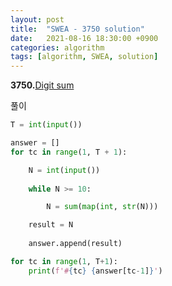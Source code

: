 ```yaml
---
layout: post
title:  "SWEA - 3750 solution"
date:   2021-08-16 18:30:00 +0900
categories: algorithm
tags: [algorithm, SWEA, solution]
---
```

**3750.**[Digit sum ](https://swexpertacademy.com/main/code/problem/problemDetail.do?contestProbId=AWHPiSYKAD0DFAUn&categoryId=AWHPiSYKAD0DFAUn&categoryType=CODE&problemTitle=3750&orderBy=FIRST_REG_DATETIME&selectCodeLang=ALL&select-1=&pageSize=10&pageIndex=1)

풀이

```python
T = int(input())

answer = []
for tc in range(1, T + 1):

    N = int(input())
    
    while N >= 10:

        N = sum(map(int, str(N)))

    result = N
        
    answer.append(result)

for tc in range(1, T+1):
    print(f'#{tc} {answer[tc-1]}')
```

